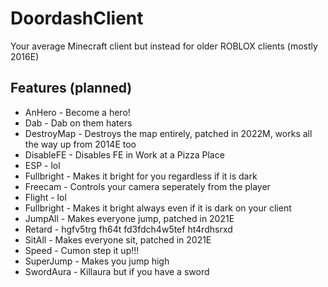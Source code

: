 # DoordashClient
Your average Minecraft client but instead for older ROBLOX clients (mostly 2016E)
## Features (planned)
* AnHero - Become a hero!
* Dab - Dab on them haters
* DestroyMap - Destroys the map entirely, patched in 2022M, works all the way up from 2014E too
* DisableFE - Disables FE in Work at a Pizza Place
* ESP - lol
* Fullbright - Makes it bright for you regardless if it is dark
* Freecam - Controls your camera seperately from the player
* Flight - lol
* Fullbright - Makes it bright always even if it is dark on your client
* JumpAll - Makes everyone jump, patched in 2021E
* Retard - hgfv5trg fh64t fd3fdch4w5tef ht4rdhsrxd
* SitAll - Makes everyone sit, patched in 2021E
* Speed - Cumon step it up!!!
* SuperJump - Makes you jump high
* SwordAura - Killaura but if you have a sword
